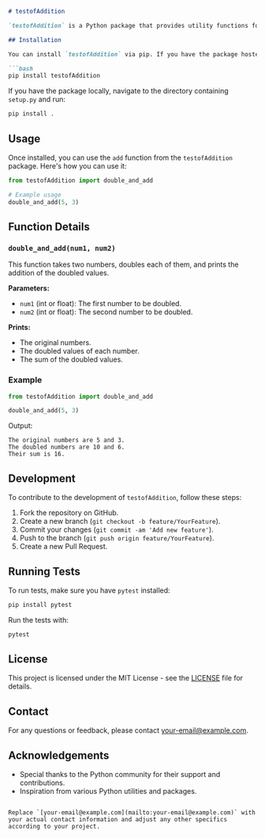 
```markdown
# testofAddition

`testofAddition` is a Python package that provides utility functions for number operations. Currently, it includes a function to double two numbers and print the results.

## Installation

You can install `testofAddition` via pip. If you have the package hosted on PyPI, use:

```bash
pip install testofAddition
```

If you have the package locally, navigate to the directory containing `setup.py` and run:

```bash
pip install .
```

## Usage

Once installed, you can use the `add` function from the `testofAddition` package. Here's how you can use it:

```python
from testofAddition import double_and_add

# Example usage
double_and_add(5, 3)
```

## Function Details

### `double_and_add(num1, num2)`

This function takes two numbers, doubles each of them, and prints the addition of the doubled values.

**Parameters:**
- `num1` (int or float): The first number to be doubled.
- `num2` (int or float): The second number to be doubled.

**Prints:**
- The original numbers.
- The doubled values of each number.
- The sum of the doubled values.

### Example

```python
from testofAddition import double_and_add

double_and_add(5, 3)
```

Output:
```
The original numbers are 5 and 3.
The doubled numbers are 10 and 6.
Their sum is 16.
```

## Development

To contribute to the development of `testofAddition`, follow these steps:

1. Fork the repository on GitHub.
2. Create a new branch (`git checkout -b feature/YourFeature`).
3. Commit your changes (`git commit -am 'Add new feature'`).
4. Push to the branch (`git push origin feature/YourFeature`).
5. Create a new Pull Request.

## Running Tests

To run tests, make sure you have `pytest` installed:

```bash
pip install pytest
```

Run the tests with:

```bash
pytest
```

## License

This project is licensed under the MIT License - see the [LICENSE](LICENSE) file for details.

## Contact

For any questions or feedback, please contact [your-email@example.com](mailto:your-email@example.com).

## Acknowledgements

- Special thanks to the Python community for their support and contributions.
- Inspiration from various Python utilities and packages.

```

Replace `[your-email@example.com](mailto:your-email@example.com)` with your actual contact information and adjust any other specifics according to your project.